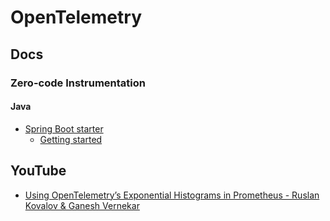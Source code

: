 # OpenTelemetry
## Docs
### Zero-code Instrumentation
#### Java
* [Spring Boot starter](https://opentelemetry.io/docs/zero-code/java/spring-boot-starter/)
  * [Getting started](https://opentelemetry.io/docs/zero-code/java/spring-boot-starter/getting-started/)

## YouTube
* [Using OpenTelemetry’s Exponential Histograms in Prometheus - Ruslan Kovalov & Ganesh Vernekar](https://www.youtube.com/watch?v=W2_TpDcess8)
